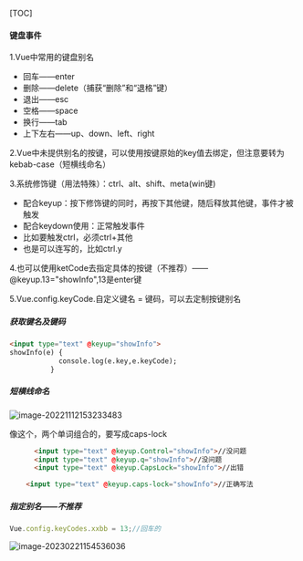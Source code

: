 [TOC]

#### 键盘事件

1.Vue中常用的键盘别名

+ 回车——enter
+ 删除——delete（捕获“删除”和“退格”键）
+ 退出——esc
+ 空格——space
+ 换行——tab
+ 上下左右——up、down、left、right

2.Vue中未提供别名的按键，可以使用按键原始的key值去绑定，但注意要转为kebab-case（短横线命名）

3.系统修饰键（用法特殊）：ctrl、alt、shift、meta(win键)

+ 配合keyup：按下修饰键的同时，再按下其他键，随后释放其他键，事件才被触发
+ 配合keydown使用：正常触发事件
+ 比如要触发ctrl，必须ctrl+其他
+ 也是可以连写的，比如ctrl.y

4.也可以使用ketCode去指定具体的按键（不推荐）——@keyup.13="showInfo",13是enter键

5.Vue.config.keyCode.自定义键名 = 键码，可以去定制按键别名



##### 获取键名及键码

```html
<input type="text" @keyup="showInfo">
showInfo(e) {
            console.log(e.key,e.keyCode);
          }
```

##### 短横线命名

![image-20221112153233483](D:\TyporaWorks\图片文件夹存放\image-20221112153233483.png)

像这个，两个单词组合的，要写成caps-lock

```html
      <input type="text" @keyup.Control="showInfo">//没问题
      <input type="text" @keyup.q="showInfo">//没问题
      <input type="text" @keyup.CapsLock="showInfo">//出错
```

```html
	<input type="text" @keyup.caps-lock="showInfo">//正确写法
```

##### 指定别名——不推荐

```js
Vue.config.keyCodes.xxbb = 13;//回车的
```

![image-20230221154536036](D:\TyporaWorks\图片文件夹存放\image-20230221154536036.png)
